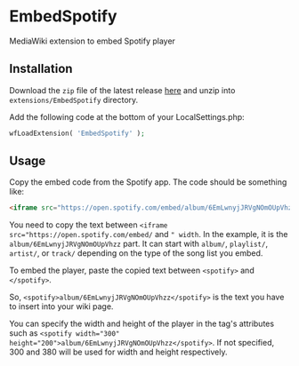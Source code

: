 # EmbedSpotify
MediaWiki extension to embed Spotify player

## Installation
Download the `zip` file of the latest release [here](https://github.com/NessunKim/mediawiki-embed-spotify/releases) and unzip into `extensions/EmbedSpotify` directory.

Add the following code at the bottom of your LocalSettings.php:

```php
wfLoadExtension( 'EmbedSpotify' );
```

## Usage
Copy the embed code from the Spotify app. The code should be something like:

```html
<iframe src="https://open.spotify.com/embed/album/6EmLwnyjJRVgNOmOUpVhzz" width="300" height="380" frameborder="0" allowtransparency="true" allow="encrypted-media"></iframe>
```

You need to copy the text between `<iframe src="https://open.spotify.com/embed/` and `" width`. In the example, it is the `album/6EmLwnyjJRVgNOmOUpVhzz` part. It can start with `album/`, `playlist/`, `artist/`, or `track/` depending on the type of the song list you embed.

To embed the player, paste the copied text between `<spotify>` and `</spotify>`.

So, `<spotify>album/6EmLwnyjJRVgNOmOUpVhzz</spotify>` is the text you have to insert into your wiki page.

You can specify the width and height of the player in the tag's attributes such as `<spotify width="300" height="200">album/6EmLwnyjJRVgNOmOUpVhzz</spotify>`. If not specified, 300 and 380 will be used for width and height respectively.
